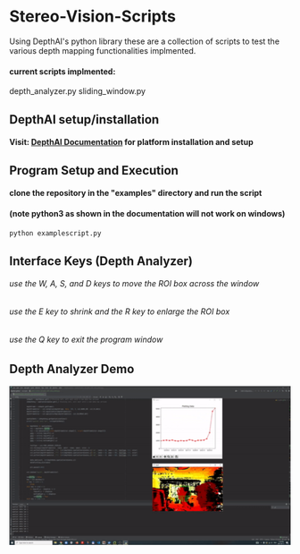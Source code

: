 # Stereo-Vision-Scripts

Using DepthAI's python library these are a collection of scripts to test the various depth mapping functionalities implmented.

#### current scripts implmented:
depth_analyzer.py
sliding_window.py

## DepthAI setup/installation

#### Visit: [DepthAI Documentation](https://docs.luxonis.com/projects/api/en/latest/install/#install-from-pypi) for platform installation and setup

## Program Setup and Execution

#### clone the repository in the "examples" directory and run the script
#### (note python3 as shown in the documentation will not work on windows)

~~~
python examplescript.py
~~~

## Interface Keys (Depth Analyzer)

###### use the W, A, S, and D keys to move the ROI box across the window
###### use the E key to shrink and the R key to enlarge the ROI box
###### use the Q key to exit the program window

## Depth Analyzer Demo

<p align="center">
  <img src="docs/DepthAI_Stereo-Vision_Distance_Analyzer.gif" width="520px">
</p>
